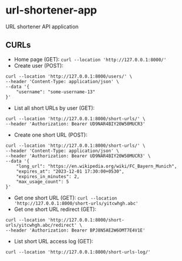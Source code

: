 # url-shortener-app
URL shortener API application

## CURLs
- Home page (GET): ```curl --location 'http://127.0.0.1:8000/'```
- Create user (POST):
```
curl --location 'http://127.0.0.1:8000/users/' \
--header 'Content-Type: application/json' \
--data '{
    "username": "some-username-13"
}'
```
- List all short URLs by user (GET):
```
curl --location 'http://127.0.0.1:8000/short-urls/' \
--header 'Authorization: Bearer UD9NAR4BIY20W50MUCR3'
```
- Create one short URL (POST):
```
curl --location 'http://127.0.0.1:8000/short-urls/' \
--header 'Content-Type: application/json' \
--header 'Authorization: Bearer UD9NAR4BIY20W50MUCR3' \
--data '{
    "long_url": "https://en.wikipedia.org/wiki/FC_Bayern_Munich",
    "expires_at": "2023-12-01 17:30:00+0530",
    "expires_in_minutes": 2,
    "max_usage_count": 5
}'
```
- Get one short URL (GET):
```curl --location 'http://127.0.0.1:8000/short-urls/yitcwhgh.abc'```
- Get one short URL redirect (GET):
```
curl --location 'http://127.0.0.1:8000/short-urls/yitcwhgh.abc/redirect' \
--header 'Authorization: Bearer BPJ8N5AE2W6OMT7E4V1E'
```
- List short URL access log (GET):
```
curl --location 'http://127.0.0.1:8000/short-urls-log/'
```
